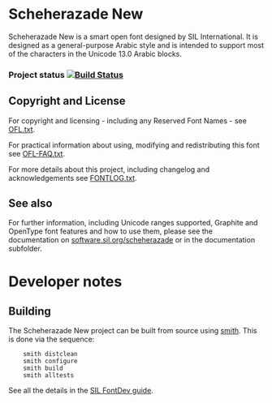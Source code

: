 # Scheherazade New

Scheherazade New is a smart open font designed by SIL International. It is designed as a general-purpose Arabic style and is intended to support most of the characters in the Unicode 13.0 Arabic blocks.

### Project status [![Build Status](http://build.palaso.org/app/rest/builds/buildType:Fonts_ScheherazadeNew/statusIcon)](http://build.palaso.org/viewType.html?buildTypeId=Fonts_ScheherazadeNew&guest=1)


## Copyright and License
For copyright and licensing - including any Reserved Font Names - see [OFL.txt](OFL.txt).

For practical information about using, modifying and redistributing this font see [OFL-FAQ.txt](OFL-FAQ.txt).

For more details about this project, including changelog and acknowledgements see [FONTLOG.txt](FONTLOG.txt).

## See also
For further information, including Unicode ranges supported, Graphite and OpenType font features
and how to use them, please see the documentation on [software.sil.org/scheherazade](http://software.sil.org/scheherazade/)
or in the documentation subfolder.

# Developer notes

## Building

The Scheherazade New project can be built from source using [smith](https://github.com/silnrsi/smith). This is done via the sequence:
```
    smith distclean
    smith configure
    smith build
	smith alltests
```
See all the details in the [SIL FontDev guide](https://silnrsi.github.io/silfontdev/).
